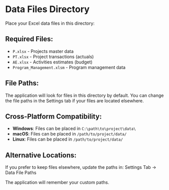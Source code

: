# Data Files Directory

Place your Excel data files in this directory:

## Required Files:
- `P.xlsx` - Projects master data
- `PT.xlsx` - Project transactions (actuals)
- `AE.xlsx` - Activities estimates (budget)
- `Program_Management.xlsm` - Program management data

## File Paths:
The application will look for files in this directory by default. You can change the file paths in the Settings tab if your files are located elsewhere.

## Cross-Platform Compatibility:
- **Windows**: Files can be placed in `C:\path\to\project\data\`
- **macOS**: Files can be placed in `/path/to/project/data/`
- **Linux**: Files can be placed in `/path/to/project/data/`

## Alternative Locations:
If you prefer to keep files elsewhere, update the paths in:
Settings Tab → Data File Paths

The application will remember your custom paths.